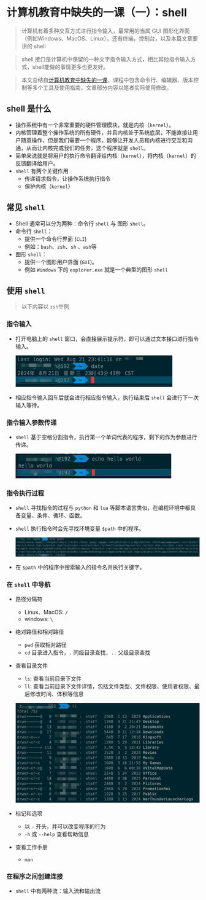#  计算机教育中缺失的一课（一）：shell
> 计算机有着多种交互方式进行指令输入，最常用的当属 GUI 图形化界面（例如Windows、MacOS、Linux），还有终端，控制台，以及本篇文章要讲的 shell

> shell 接口是计算机中保留的一种文字指令输入方式，相比其他指令输入方式，shell能做的事情更多也更友好。

> 本文总结自[计算机教育中缺失的一课](https://missing-semester-cn.github.io)，课程中包含命令行、编辑器、版本控制等多个工具及使用指南，文章部分内容以笔者实际使用修改。

## shell 是什么
* 操作系统中有一个非常重要的硬件管理模块，就是内核（`kernel`）。
* 内核管理着整个操作系统的所有硬件，并且内核处于系统底层，不能直接让用户随意操作，但是我们需要一个程序，能够让开发人员和内核进行交互和沟通，从而让内核完成我们的任务，这个程序就是 `shell`。
* 简单来说就是将用户的执行命令翻译给内核（`kernel`），将内核（`kernel`）的反馈翻译给用户。
* `shell` 有两个关键作用
	* 传递请求指令，让操作系统执行指令
	* 保护内核（`kernel`）

## 常见 `shell`
* Shell 通常可以分为两种：命令行 `shell` 与 图形 `shell`。
* 命令行 `shell`：
	* 提供一个命令行界面 (`CLI`)
	* 例如：`bash`、`zsh`、`sh` 、`ash`等
* 图形 `shell`：
	* 提供一个图形用户界面 (`GUI`)。
	* 例如 `Windows` 下的 `explorer.exe` 就是一个典型的图形 `shell`

## 使用 `shell`

> 以下内容以 `zsh`举例 

### 指令输入

* 打开电脑上的 `shell` 窗口，会直接展示提示符，即可以通过文本接口进行指令输入。

	![](../images/shell/1.png)

* 相应指令输入回车后就会进行相应指令输入，执行结束后 `shell` 会进行下一次输入等待。

### 指令输入参数传递

* `shell` 基于空格分割指令，执行第一个单词代表的程序，剩下的作为参数进行传递。
	
	![](../images/shell/2.png)

### 指令执行过程

* `shell` 寻找指令的过程与 `python` 和 `lua` 等脚本语言类似，在编程环境中都具备变量、条件、循环、函数。
* `shell` 执行指令时会先寻找环境变量 `$path` 中的程序。

	![](../images/shell/3.png)
	
* 在 `$path` 中的程序中搜索输入的指令名并执行关键字。

### 在 `shell` 中导航
* 路径分隔符
	* Linux、MacOS: `/`
	* windows: `\`
* 绝对路径和相对路径
	* `pwd` 获取相对路径
	* `cd` 目录进入指令，`.` 同级目录查找，`..` 父级目录查找
* 查看目录文件
	* `ls`: 查看当前目录下文件
	* `ll`: 查看当前目录下文件详情，包括文件类型、文件权限、使用者权限、最后修改时间、体积等信息

	![](../images/shell/4.png)

* 标记和选项
	* 以 `-` 开头，并可以改变程序的行为
	* `-h` 或 `--help` 查看帮助信息
* 查看工作手册
	* `man` 

### 在程序之间创建连接
* `shell` 中有两种流：输入流和输出流